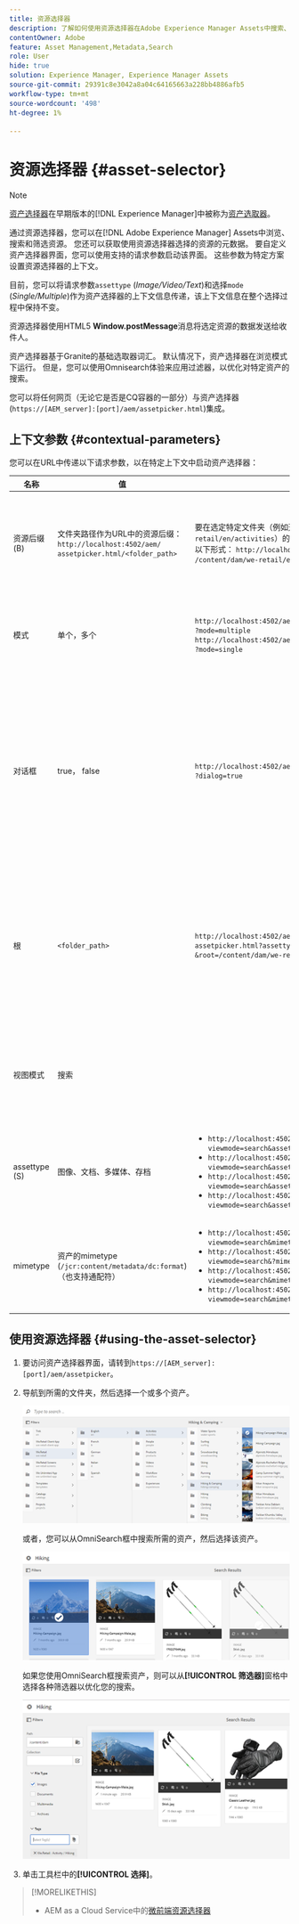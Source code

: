 ```yaml
---
title: 资源选择器
description: 了解如何使用资源选择器在Adobe Experience Manager Assets中搜索、筛选、浏览和获取资源的元数据。 还可了解如何自定义资产选择器界面。
contentOwner: Adobe
feature: Asset Management,Metadata,Search
role: User
hide: true
solution: Experience Manager, Experience Manager Assets
source-git-commit: 29391c8e3042a8a04c64165663a228bb4886afb5
workflow-type: tm+mt
source-wordcount: '498'
ht-degree: 1%

---
```


# 资源选择器 {#asset-selector}

>[!NOTE]
>
>[资产选择器](https://experienceleague.adobe.com/docs/experience-manager-cloud-service/content/assets/manage/asset-selector.html?lang=en)在早期版本的[!DNL Experience Manager]中被称为[资产选取器](https://helpx.adobe.com/experience-manager/6-2/assets/using/asset-picker.html)。

通过资源选择器，您可以在[!DNL Adobe Experience Manager] Assets中浏览、搜索和筛选资源。 您还可以获取使用资源选择器选择的资源的元数据。 要自定义资产选择器界面，您可以使用支持的请求参数启动该界面。 这些参数为特定方案设置资源选择器的上下文。

目前，您可以将请求参数`assettype` (*Image/Video/Text*)和选择`mode` (*Single/Multiple*)作为资产选择器的上下文信息传递，该上下文信息在整个选择过程中保持不变。

资源选择器使用HTML5 **Window.postMessage**&#x200B;消息将选定资源的数据发送给收件人。

资产选择器基于Granite的基础选取器词汇。 默认情况下，资产选择器在浏览模式下运行。 但是，您可以使用Omnisearch体验来应用过滤器，以优化对特定资产的搜索。

您可以将任何网页（无论它是否是CQ容器的一部分）与资产选择器(`https://[AEM_server]:[port]/aem/assetpicker.html`)集成。

## 上下文参数 {#contextual-parameters}

您可以在URL中传递以下请求参数，以在特定上下文中启动资产选择器：

| 名称 | 值 | 示例 | 用途 |
|---|---|---|---|
| 资源后缀(B) | 文件夹路径作为URL中的资源后缀：`http://localhost:4502/aem/`<br>`assetpicker.html/<folder_path>` | 要在选定特定文件夹（例如选定文件夹`/content/dam/we-retail/en/activities`）的情况下启动资产选择器，URL应采用以下形式： `http://localhost:4502/aem/assetpicker.html`<br>`/content/dam/we-retail/en/activities?assettype=images` | 如果在启动资产选择器时要求选择特定文件夹，请将其作为资源后缀传递。 |
| 模式 | 单个，多个 | `http://localhost:4502/aem/assetpicker.html`<br>`?mode=multiple` <br> `http://localhost:4502/aem/assetpicker.html`<br>`?mode=single` | 在多个模式下，您可以使用资产选择器同时选择多个资产。 |
| 对话框 | true， false | `http://localhost:4502/aem/assetpicker.html`<br>`?dialog=true` | 使用这些参数以Granite对话框形式打开资产选择器。 仅当通过Granite路径字段启动资产选择器，并将其配置为pickerSrc URL时，此选项才适用。 |
| 根 | `<folder_path>` | `http://localhost:4502/aem/`<br>`assetpicker.html?assettype=images`<br>`&root=/content/dam/we-retail/en/activities` | 使用此选项可指定资源选择器的根文件夹。 在这种情况下，资产选择器允许您仅选择根文件夹下的子资产（直接/间接）。 |
| 视图模式 | 搜索 |  | 要在搜索模式下启动资产选择器，请使用assettype和mimetype参数。 |
| assettype (S) | 图像、文档、多媒体、存档 | <ul><li>`http://localhost:4502/aem/assetpicker.html?viewmode=search&assettype=images`</li> <li>`http://localhost:4502/aem/assetpicker.html?viewmode=search&assettype=documents`</li> <li>`http://localhost:4502/aem/assetpicker.html?viewmode=search&assettype=multimedia`</li> <li>`http://localhost:4502/aem/assetpicker.html?viewmode=search&assettype=archives`</li> | 使用此选项可根据传递的值筛选资源类型。 |
| mimetype | 资产的mimetype (`/jcr:content/metadata/dc:format`)（也支持通配符） | <ul><li>`http://localhost:4502/aem/assetpicker.html?viewmode=search&mimetype=image/png`</li>  <li>`http://localhost:4502/aem/assetpicker.html?viewmode=search&?mimetype=*png`</li>  <li>`http://localhost:4502/aem/assetpicker.html?viewmode=search&mimetype=*presentation`</li>  <li>`http://localhost:4502/aem/assetpicker?viewmode=search&mimetype=*presentation&mimetype=*png`</li></ul> | 使用它根据MIME类型筛选资源 |

## 使用资源选择器 {#using-the-asset-selector}

1. 要访问资产选择器界面，请转到`https://[AEM_server]:[port]/aem/assetpicker`。
1. 导航到所需的文件夹，然后选择一个或多个资产。

   ![chlimage_1-441](assets/chlimage_1-441.png)

   或者，您可以从OmniSearch框中搜索所需的资产，然后选择该资产。

   ![chlimage_1-442](assets/chlimage_1-442.png)

   如果您使用OmniSearch框搜索资产，则可以从&#x200B;**[!UICONTROL 筛选器]**&#x200B;窗格中选择各种筛选器以优化您的搜索。

   ![chlimage_1-443](assets/chlimage_1-443.png)

1. 单击工具栏中的&#x200B;**[!UICONTROL 选择]**。

>[!MORELIKETHIS]
>
>* AEM as a Cloud Service中的[微前端资源选择器](https://experienceleague.adobe.com/docs/experience-manager-cloud-service/content/assets/manage/asset-selector.html?lang=en)
